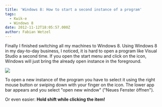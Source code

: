 ```yaml
---
title: 'Windows 8: How to start a second instance of a program'
tags:
  - Kwik-e
  - Windows 8
date: 2012-11-12T18:05:57.000Z
author: Fabian Wetzel
---
```


Finally I finished switching all my machines to Windows 8\. Using Windows 8 in my day-to-day business, I noticed, it is hard to open a program like Visual Studio a second time. If you open the start menu and click on the icon, Windows will just bring the already open instance in the foreground.

![](https://az275061.vo.msecnd.net/blogmedia/2012/11/111212_1605_Windows8How1.png)

To open a new instance of the program you have to select it using the right mouse button or swiping down with your finger on the icon. The lower app bar appears and you select "open new window" ("Neues Fenster öffnen").

Or even easier: **Hold shift while clicking the item!**



